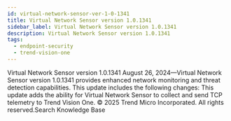 ```yaml
---
id: virtual-network-sensor-ver-1-0-1341
title: Virtual Network Sensor version 1.0.1341
sidebar_label: Virtual Network Sensor version 1.0.1341
description: Virtual Network Sensor version 1.0.1341
tags:
  - endpoint-security
  - trend-vision-one
---
```


 Virtual Network Sensor version 1.0.1341 August 26, 2024—Virtual Network Sensor version 1.0.1341 provides enhanced network monitoring and threat detection capabilities. This update includes the following changes: This update adds the ability for Virtual Network Sensor to collect and send TCP telemetry to Trend Vision One. © 2025 Trend Micro Incorporated. All rights reserved.Search Knowledge Base